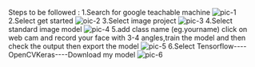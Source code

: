 Steps to be followed :
1.Search for google teachable machine
![pic-1](https://github.com/user-attachments/assets/0bc2094c-8aaa-4e51-82d3-3476b2a0a6a8)
2.Select get started
![oic-2](https://github.com/user-attachments/assets/5c34d813-eed1-4b91-b4e5-d759b812edc8)
3.Select image project
![pic-3](https://github.com/user-attachments/assets/c232140d-5840-4d6f-8c6d-a3441ee5ea1e)
4.Select standard image model
![pic-4](https://github.com/user-attachments/assets/6b1c9f6f-aa0a-47f0-aada-8829c62e3ef1)
5.add class name (eg.yourname) click on web cam and record your face with 3-4 angles,train the model and then check the output then export the model
![pic-5](https://github.com/user-attachments/assets/0abe8da3-783f-4e2e-904f-d3434e6b8e4b)
6.Select Tensorflow----OpenCVKeras----Download my model
![pic-6](https://github.com/user-attachments/assets/d1bc8541-c3db-4de9-8e5e-d281d7baeffd)
